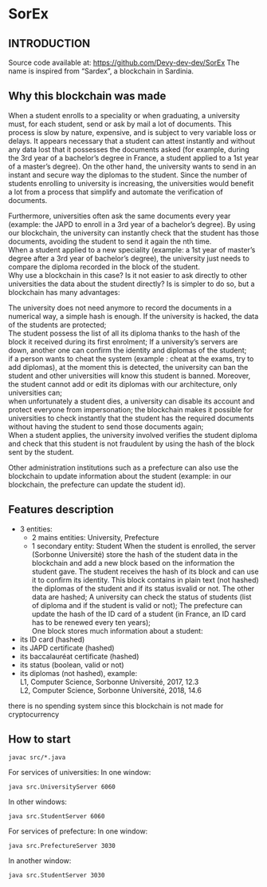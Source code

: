 # SorEx

## INTRODUCTION
Source code available at: https://github.com/Devy-dev-dev/SorEx
The name is inspired from “Sardex”, a blockchain in Sardinia.

## Why this blockchain was made  
When a student enrolls to a speciality or when graduating, a university must, for each student, send or ask by mail a lot of documents. This process is slow by nature, expensive, and is subject to very variable loss or delays. It appears necessary that a student can attest instantly and without any data lost that it possesses the documents asked (for example, during the 3rd year of a bachelor’s degree in France, a student applied to a 1st year of a master’s degree). On the other hand, the university wants to send in an instant and secure way the diplomas to the student. Since the number of students enrolling to university is increasing, the universities would benefit a lot from a process that simplify and automate the verification of documents.  

Furthermore, universities often ask the same documents every year (example: the JAPD to enroll in a 3rd year of a bachelor’s degree). By using our blockchain, the university can instantly check that the student has those documents, avoiding the student to send it again the nth time.   
When a student applied to a new speciality (example: a 1st year of master’s degree after a 3rd year of bachelor’s degree), the university just needs to compare the diploma recorded in the block of the student.  
Why use a blockchain in this case? Is it not easier to ask directly to other universities the data about the student directly? Is is simpler to do so, but a blockchain has many advantages:  

The university does not need anymore to record the documents in a numerical way, a simple hash is enough. If the university is hacked, the data of the students are protected;  
The student possess the list of all its diploma thanks to the hash of the block it received during its first enrolment;
If a university’s servers are down, another one can confirm the identity and diplomas of the student;  
if a person wants to cheat the system (example : cheat at the exams, try to add diplomas), at the moment this is detected, the university can ban the student and other universities will know this student is banned. Moreover, the student cannot add or edit its diplomas with our architecture, only universities can;  
when unfortunately a student dies, a university can disable its account and protect everyone from impersonation;
the blockchain makes it possible for universities to check instantly that the student has the required documents without having the student to send those documents again;  
When a student applies, the university involved verifies the student diploma and check that this student is not fraudulent by using the hash of the block sent by the student.  

Other administration institutions such as a prefecture can also use the blockchain to update information about the student (example: in our blockchain, the prefecture can update the student id).   

## Features description
  - 3 entities:
    - 2 mains entities: University, Prefecture
    - 1 secondary entity: Student
When the student is enrolled, the server (Sorbonne Université) store the hash of the student data in the blockchain and add a new block based on the information the student gave. The student receives the hash of its block and can use it to confirm its identity. This block contains in plain text (not hashed) the diplomas of the student and if its status isvalid or not. The other data are hashed;
A university can check the status of students (list of diploma and if the student is valid or not);
The prefecture can update the hash of the ID card of a student (in France, an ID card has to be renewed every ten years);  
One block stores much information about a student:
  - its ID card (hashed)
  - its JAPD certificate (hashed)
  - its baccalauréat certificate (hashed)
  - its status (boolean, valid or not)
  - its diplomas (not hashed), example:  
      L1, Computer Science, Sorbonne Université, 2017, 12.3  
      L2, Computer Science, Sorbonne Université, 2018, 14.6  
      
there is no spending system since this blockchain is not made for cryptocurrency



## How to start

```
javac src/*.java
```

For services of universities:
In one window:
```
java src.UniversityServer 6060
```
In other windows:
```
java src.StudentServer 6060
```
For services of prefecture:
In one window:
```
java src.PrefectureServer 3030
```
In another window:
```
java src.StudentServer 3030
```
